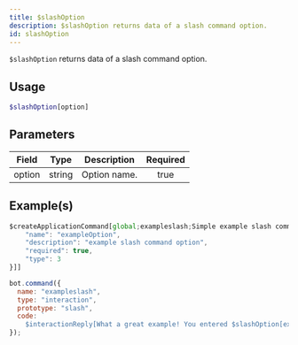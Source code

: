 ```yaml
---
title: $slashOption
description: $slashOption returns data of a slash command option.
id: slashOption
---
```


`$slashOption` returns data of a slash command option.

## Usage

```php
$slashOption[option]
```

## Parameters

| Field  | Type   | Description  | Required |
| ------ | ------ | ------------ | :------: |
| option | string | Option name. |   true   |

## Example(s)

```javascript
$createApplicationCommand[global;exampleslash;Simple example slash command.;true;slash;[{
    "name": "exampleOption",
    "description": "example slash command option",
    "required": true,
    "type": 3
}]]
```

```javascript
bot.command({
  name: "exampleslash",
  type: "interaction",
  prototype: "slash",
  code: `
    $interactionReply[What a great example! You entered $slashOption[exampleOption]!]`,
});
```
